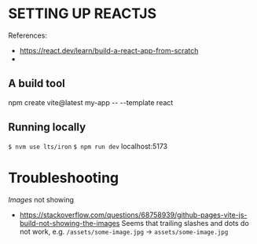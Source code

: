 # SETTING UP REACTJS

References:
- https://react.dev/learn/build-a-react-app-from-scratch
- 

## A build tool
npm create vite@latest my-app -- --template react

## Running locally
`$ nvm use lts/iron`
`$ npm run dev`
localhost:5173

# Troubleshooting
*Images* not showing
- https://stackoverflow.com/questions/68758939/github-pages-vite-js-build-not-showing-the-images
Seems that trailing slashes and dots do not work, e.g. `/assets/some-image.jpg` -> `assets/some-image.jpg`
